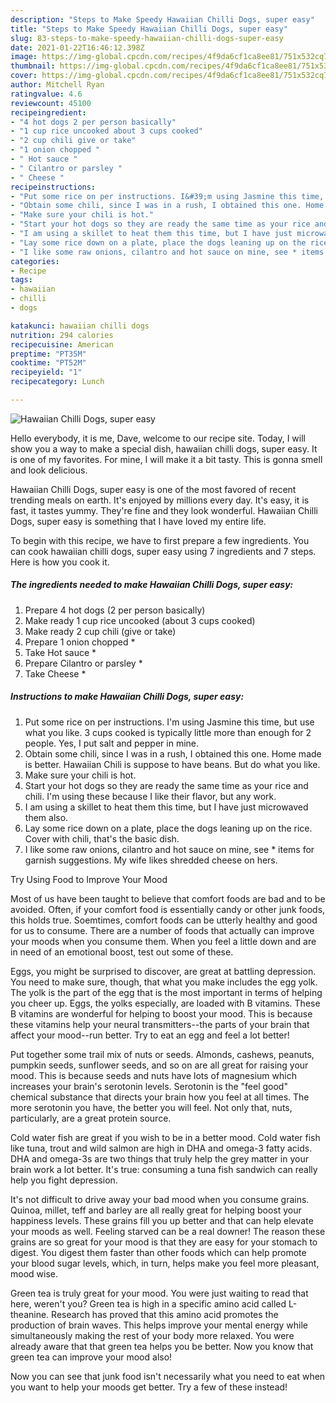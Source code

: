 ```yaml
---
description: "Steps to Make Speedy Hawaiian Chilli Dogs, super easy"
title: "Steps to Make Speedy Hawaiian Chilli Dogs, super easy"
slug: 83-steps-to-make-speedy-hawaiian-chilli-dogs-super-easy
date: 2021-01-22T16:46:12.398Z
image: https://img-global.cpcdn.com/recipes/4f9da6cf1ca8ee81/751x532cq70/hawaiian-chilli-dogs-super-easy-recipe-main-photo.jpg
thumbnail: https://img-global.cpcdn.com/recipes/4f9da6cf1ca8ee81/751x532cq70/hawaiian-chilli-dogs-super-easy-recipe-main-photo.jpg
cover: https://img-global.cpcdn.com/recipes/4f9da6cf1ca8ee81/751x532cq70/hawaiian-chilli-dogs-super-easy-recipe-main-photo.jpg
author: Mitchell Ryan
ratingvalue: 4.6
reviewcount: 45100
recipeingredient:
- "4 hot dogs 2 per person basically"
- "1 cup rice uncooked about 3 cups cooked"
- "2 cup chili give or take"
- "1 onion chopped "
- " Hot sauce "
- " Cilantro or parsley "
- " Cheese "
recipeinstructions:
- "Put some rice on per instructions. I&#39;m using Jasmine this time, but use what you like. 3 cups cooked is typically little more than enough for 2 people. Yes, I put salt and pepper in mine."
- "Obtain some chili, since I was in a rush, I obtained this one. Home made is better. Hawaiian Chili is suppose to have beans. But do what you like."
- "Make sure your chili is hot."
- "Start your hot dogs so they are ready the same time as your rice and chili. I&#39;m using these because I like their flavor, but any work."
- "I am using a skillet to heat them this time, but I have just microwaved them also."
- "Lay some rice down on a plate, place the dogs leaning up on the rice. Cover with chili, that&#39;s the basic dish."
- "I like some raw onions, cilantro and hot sauce on mine, see * items for garnish suggestions. My wife likes shredded cheese on hers."
categories:
- Recipe
tags:
- hawaiian
- chilli
- dogs

katakunci: hawaiian chilli dogs 
nutrition: 294 calories
recipecuisine: American
preptime: "PT35M"
cooktime: "PT52M"
recipeyield: "1"
recipecategory: Lunch

---
```



![Hawaiian Chilli Dogs, super easy](https://img-global.cpcdn.com/recipes/4f9da6cf1ca8ee81/751x532cq70/hawaiian-chilli-dogs-super-easy-recipe-main-photo.jpg)

Hello everybody, it is me, Dave, welcome to our recipe site. Today, I will show you a way to make a special dish, hawaiian chilli dogs, super easy. It is one of my favorites. For mine, I will make it a bit tasty. This is gonna smell and look delicious.

Hawaiian Chilli Dogs, super easy is one of the most favored of recent trending meals on earth. It's enjoyed by millions every day. It's easy, it is fast, it tastes yummy. They're fine and they look wonderful. Hawaiian Chilli Dogs, super easy is something that I have loved my entire life.




To begin with this recipe, we have to first prepare a few ingredients. You can cook hawaiian chilli dogs, super easy using 7 ingredients and 7 steps. Here is how you cook it.

<!--inarticleads1-->

##### The ingredients needed to make Hawaiian Chilli Dogs, super easy:

1. Prepare 4 hot dogs (2 per person basically)
1. Make ready 1 cup rice uncooked (about 3 cups cooked)
1. Make ready 2 cup chili (give or take)
1. Prepare 1 onion chopped *
1. Take  Hot sauce *
1. Prepare  Cilantro or parsley *
1. Take  Cheese *




<!--inarticleads2-->

##### Instructions to make Hawaiian Chilli Dogs, super easy:

1. Put some rice on per instructions. I&#39;m using Jasmine this time, but use what you like. 3 cups cooked is typically little more than enough for 2 people. Yes, I put salt and pepper in mine.
1. Obtain some chili, since I was in a rush, I obtained this one. Home made is better. Hawaiian Chili is suppose to have beans. But do what you like.
1. Make sure your chili is hot.
1. Start your hot dogs so they are ready the same time as your rice and chili. I&#39;m using these because I like their flavor, but any work.
1. I am using a skillet to heat them this time, but I have just microwaved them also.
1. Lay some rice down on a plate, place the dogs leaning up on the rice. Cover with chili, that&#39;s the basic dish.
1. I like some raw onions, cilantro and hot sauce on mine, see * items for garnish suggestions. My wife likes shredded cheese on hers.




Try Using Food to Improve Your Mood


Most of us have been taught to believe that comfort foods are bad and to be avoided. Often, if your comfort food is essentially candy or other junk foods, this holds true. Soemtimes, comfort foods can be utterly healthy and good for us to consume. There are a number of foods that actually can improve your moods when you consume them. When you feel a little down and are in need of an emotional boost, test out some of these.

Eggs, you might be surprised to discover, are great at battling depression. You need to make sure, though, that what you make includes the egg yolk. The yolk is the part of the egg that is the most important in terms of helping you cheer up. Eggs, the yolks especially, are loaded with B vitamins. These B vitamins are wonderful for helping to boost your mood. This is because these vitamins help your neural transmitters--the parts of your brain that affect your mood--run better. Try to eat an egg and feel a lot better!

Put together some trail mix of nuts or seeds. Almonds, cashews, peanuts, pumpkin seeds, sunflower seeds, and so on are all great for raising your mood. This is because seeds and nuts have lots of magnesium which increases your brain's serotonin levels. Serotonin is the "feel good" chemical substance that directs your brain how you feel at all times. The more serotonin you have, the better you will feel. Not only that, nuts, particularly, are a great protein source.

Cold water fish are great if you wish to be in a better mood. Cold water fish like tuna, trout and wild salmon are high in DHA and omega-3 fatty acids. DHA and omega-3s are two things that truly help the grey matter in your brain work a lot better. It's true: consuming a tuna fish sandwich can really help you fight depression. 

It's not difficult to drive away your bad mood when you consume grains. Quinoa, millet, teff and barley are all really great for helping boost your happiness levels. These grains fill you up better and that can help elevate your moods as well. Feeling starved can be a real downer! The reason these grains are so great for your mood is that they are easy for your stomach to digest. You digest them faster than other foods which can help promote your blood sugar levels, which, in turn, helps make you feel more pleasant, mood wise.

Green tea is truly great for your mood. You were just waiting to read that here, weren't you? Green tea is high in a specific amino acid called L-theanine. Research has proved that this amino acid promotes the production of brain waves. This helps improve your mental energy while simultaneously making the rest of your body more relaxed. You were already aware that that green tea helps you be better. Now you know that green tea can improve your mood also!

Now you can see that junk food isn't necessarily what you need to eat when you want to help your moods get better. Try a few of these instead!

